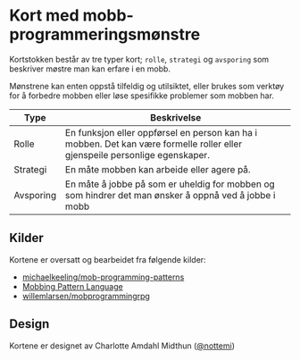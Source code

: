 # Kort med mobb-programmeringsmønstre

Kortstokken består av tre typer kort; `rolle`, `strategi` og `avsporing` som beskriver møstre man kan erfare i en mobb.

Mønstrene kan enten oppstå tilfeldig og utilsiktet, eller brukes som verktøy for å forbedre mobben eller løse spesifikke problemer som mobben har.

| Type | Beskrivelse|
|-------|--------------|
| Rolle | En funksjon eller oppførsel en person kan ha i mobben. Det kan være formelle roller eller gjenspeile personlige egenskaper. |
| Strategi | En måte mobben kan arbeide eller agere på. |
| Avsporing | En måte å jobbe på som er uheldig for mobben og som hindrer det man ønsker å oppnå ved å jobbe i mobb |

## Kilder

Kortene er oversatt og bearbeidet fra følgende kilder:

* [michaelkeeling/mob-programming-patterns](https://github.com/michaelkeeling/mob-programming-patterns)
* [Mobbing Pattern Language](https://jay.bazuzi.com/Mobbing-Pattern-Language/)
* [willemlarsen/mobprogrammingrpg](https://github.com/willemlarsen/mobprogrammingrpg)

## Design

Kortene er designet av Charlotte Amdahl Midthun ([@nottemi](https://github.com/nottemi))
